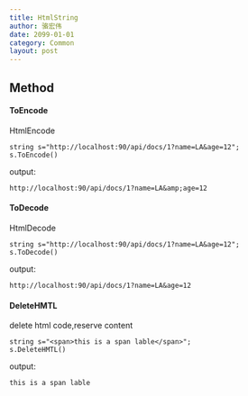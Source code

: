 ```yaml
---
title: HtmlString
author: 骆宏伟
date: 2099-01-01
category: Common
layout: post
---
```


## Method


#### ToEncode
HtmlEncode
```
string s="http://localhost:90/api/docs/1?name=LA&age=12";
s.ToEncode()
```
output:
```
http://localhost:90/api/docs/1?name=LA&amp;age=12
```
#### ToDecode
HtmlDecode
```
string s="http://localhost:90/api/docs/1?name=LA&age=12";
s.ToDecode()
```
output:
```
http://localhost:90/api/docs/1?name=LA&age=12
```

#### DeleteHMTL
delete html code,reserve content
```
string s="<span>this is a span lable</span>";
s.DeleteHMTL()
```
output:
```
this is a span lable
```
